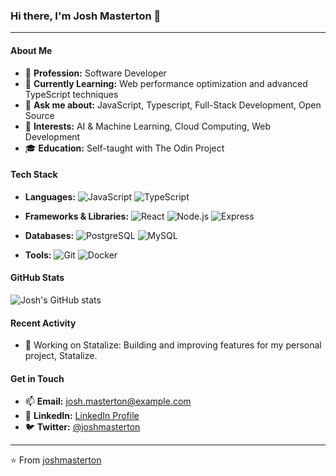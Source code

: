 ### Hi there, I'm Josh Masterton 👋

---

#### About Me

- 💼 **Profession:** Software Developer
- 🌱 **Currently Learning:** Web performance optimization and advanced TypeScript techniques
- 💬 **Ask me about:** JavaScript, Typescript, Full-Stack Development, Open Source
- 🚀 **Interests:** AI & Machine Learning, Cloud Computing, Web Development
- 🎓 **Education:** Self-taught with The Odin Project

#### Tech Stack

- **Languages:** 
  ![JavaScript](https://img.shields.io/badge/-JavaScript-333333?style=flat&logo=javascript)
  ![TypeScript](https://img.shields.io/badge/-TypeScript-333333?style=flat&logo=typescript)

- **Frameworks & Libraries:** 
  ![React](https://img.shields.io/badge/-React-333333?style=flat&logo=react)
  ![Node.js](https://img.shields.io/badge/-Node.js-333333?style=flat&logo=node.js)
  ![Express](https://img.shields.io/badge/-Express-333333?style=flat&logo=express)

- **Databases:** 
  ![PostgreSQL](https://img.shields.io/badge/-PostgreSQL-333333?style=flat&logo=postgresql)
  ![MySQL](https://img.shields.io/badge/-MySQL-333333?style=flat&logo=mysql)

- **Tools:** 
  ![Git](https://img.shields.io/badge/-Git-333333?style=flat&logo=git)
  ![Docker](https://img.shields.io/badge/-Docker-333333?style=flat&logo=docker)

#### GitHub Stats
![Josh's GitHub stats](https://github-readme-stats.vercel.app/api?username=joshmasterton&show_icons=true&theme=dark)

#### Recent Activity
- 📝 Working on Statalize: Building and improving features for my personal project, Statalize.

#### Get in Touch

- 📫 **Email:** [josh.masterton@example.com](mailto:joshmasterton@tuta.io)
- 💼 **LinkedIn:** [LinkedIn Profile](https://www.linkedin.com/in/josh-masterton-309183299/)
- 🐦 **Twitter:** [@joshmasterton](https://twitter.com/joshmasterton)

---

⭐️ From [joshmasterton](https://github.com/joshmasterton)
